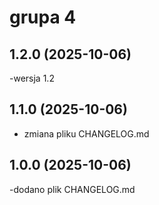 # grupa 4

## 1.2.0 (2025-10-06)
-wersja 1.2

## 1.1.0 (2025-10-06)
- zmiana pliku CHANGELOG.md

## 1.0.0 (2025-10-06)
-dodano plik CHANGELOG.md
